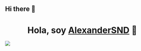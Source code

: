 ## Hi there 👋

<!--
**Richard2305/Richard2305** is a ✨ _special_ ✨ repository because its `README.md` (this file) appears on your GitHub profile.

Here are some ideas to get you started:

- 🔭 I’m currently working on ...
- 🌱 I’m currently learning ...
- 👯 I’m looking to collaborate on ...
- 🤔 I’m looking for help with ...
- 💬 Ask me about ...
- 📫 How to reach me: ...
- 😄 Pronouns: ...
- ⚡ Fun fact: ...
-->
<div align="center">
<h1 align="center">Hola, soy <a href="https://aristi.dev">AlexanderSND</a> 👋</h1>
</div>
<img src="https://i.imgur.com/weNbhGZ.png">
